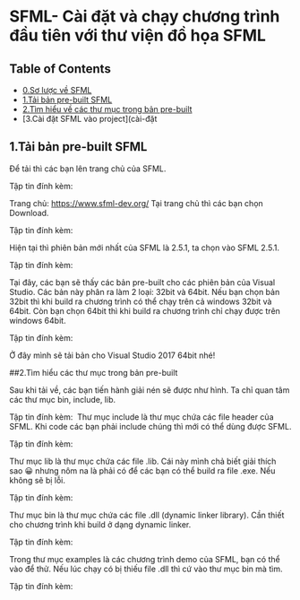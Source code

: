 # SFML- Cài đặt và chạy chương trình đầu tiên với thư viện đồ họa SFML

## Table of Contents
- [0.Sơ lược về SFML](#1.Tải-bản-pre-built-SFML)
- [1.Tải bản pre-built SFML](#tải-bản-pre-built-SFML)
- [2.Tìm hiểu về các thư mục trong bản pre-built](#tìm-hiểu-về-thư-mục-trong-pre-built)
- [3.Cài đặt SFML vào project](cài-đặt



## 1.Tải bản pre-built SFML

Để tải thì các bạn lên trang chủ của SFML.

Tập tin đính kèm:

Trang chủ:  https://www.sfml-dev.org/
Tại trang chủ thì các bạn chọn Download.

Tập tin đính kèm:

Hiện tại thì phiên bản mới nhất của SFML là 2.5.1, ta chọn vào SFML 2.5.1.

Tập tin đính kèm:

Tại đây, các bạn sẽ thấy các bản pre-built cho các phiên bản của Visual Studio. Các bản này phân ra làm 2 loại: 32bit và 64bit. Nếu bạn chọn bản 32bit thì khi build ra chương trình có thể chạy trên cả windows 32bit và 64bit. Còn bạn chọn 64bit thì khi build ra chương trình chỉ chạy được trên windows 64bit.

Tập tin đính kèm:

Ở đây mình sẽ tải bản cho Visual Studio 2017 64bit nhé!

##2.Tìm hiểu các thư mục trong bản pre-built

Sau khi tải về, các bạn tiến hành giải nén sẽ được như hình. Ta chỉ quan tâm các thư mục bin, include, lib.

﻿Tập tin đính kèm:
﻿
Thư mục include là thư mục chứa các file header của SFML. Khi code các bạn phải include chúng thì mới có thể dùng được SFML.

Tập tin đính kèm:

Thư mục lib là thư mục chứa các file .lib. Cái này mình chả biết giải thích sao 😀 nhưng nôm na là phải có để các bạn có thể build ra file .exe. Nếu không sẽ bị lỗi.

Tập tin đính kèm:

Thư mục bin là thư mục chứa các file .dll (dynamic linker library). Cần thiết cho chương trình khi build ở dạng dynamic linker.

Tập tin đính kèm:

Trong thư mục examples là các chương trình demo của SFML, bạn có thể vào để thử. Nếu lúc chạy có bị thiếu file .dll thì cứ vào thư mục bin mà tìm.

Tập tin đính kèm:





